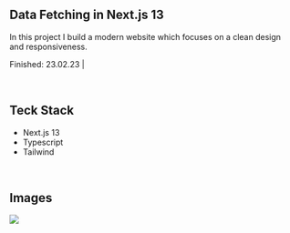 ## Data Fetching in Next.js 13

In this project I build a modern website which focuses on a clean design and responsiveness.

Finished: 23.02.23 | 

<br>  

## Teck Stack

-   Next.js 13
-   Typescript
-   Tailwind

<br>

## Images

![](https://i.imgur.com/6uuTd0u.png)
